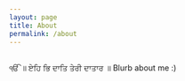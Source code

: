 ```yaml
---
layout: page
title: About
permalink: /about
---
```

<!-- <img src="/assets/about/portrait.jpg" alt="Janpreet-Singh-portrait" style="width:300px; float: left"/> -->
<br />ੴ ॥ ਏਹਿ ਭਿ ਦਾਤਿ ਤੇਰੀ ਦਾਤਾਰ ॥ Blurb about me :)